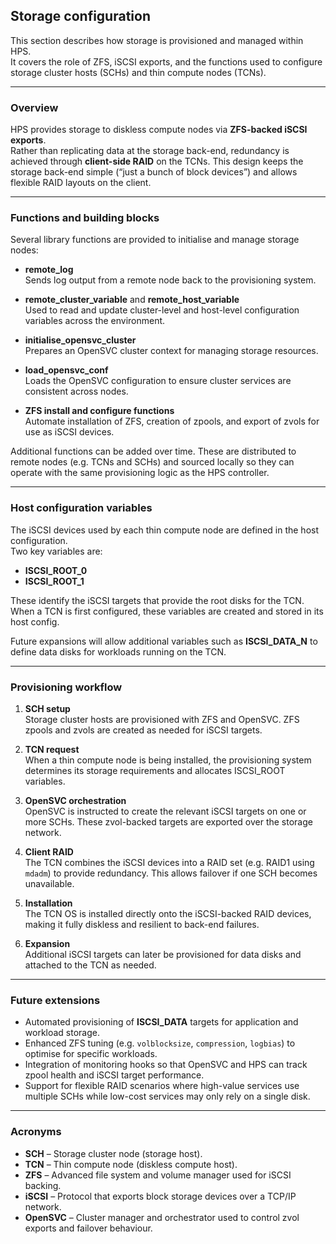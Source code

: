 ## Storage configuration

This section describes how storage is provisioned and managed within HPS.  
It covers the role of ZFS, iSCSI exports, and the functions used to configure storage cluster hosts (SCHs) and thin compute nodes (TCNs).

---

### Overview

HPS provides storage to diskless compute nodes via **ZFS-backed iSCSI exports**.  
Rather than replicating data at the storage back-end, redundancy is achieved through **client-side RAID** on the TCNs. This design keeps the storage back-end simple (“just a bunch of block devices”) and allows flexible RAID layouts on the client.

---

### Functions and building blocks

Several library functions are provided to initialise and manage storage nodes:

- **remote_log**  
  Sends log output from a remote node back to the provisioning system.

- **remote_cluster_variable** and **remote_host_variable**  
  Used to read and update cluster-level and host-level configuration variables across the environment.

- **initialise_opensvc_cluster**  
  Prepares an OpenSVC cluster context for managing storage resources.

- **load_opensvc_conf**  
  Loads the OpenSVC configuration to ensure cluster services are consistent across nodes.

- **ZFS install and configure functions**  
  Automate installation of ZFS, creation of zpools, and export of zvols for use as iSCSI devices.

Additional functions can be added over time. These are distributed to remote nodes (e.g. TCNs and SCHs) and sourced locally so they can operate with the same provisioning logic as the HPS controller.

---

### Host configuration variables

The iSCSI devices used by each thin compute node are defined in the host configuration.  
Two key variables are:

- **ISCSI_ROOT_0**  
- **ISCSI_ROOT_1**

These identify the iSCSI targets that provide the root disks for the TCN.  
When a TCN is first configured, these variables are created and stored in its host config.

Future expansions will allow additional variables such as **ISCSI_DATA_N** to define data disks for workloads running on the TCN.

---

### Provisioning workflow

1. **SCH setup**  
   Storage cluster hosts are provisioned with ZFS and OpenSVC. ZFS zpools and zvols are created as needed for iSCSI targets.

2. **TCN request**  
   When a thin compute node is being installed, the provisioning system determines its storage requirements and allocates ISCSI_ROOT variables.

3. **OpenSVC orchestration**  
   OpenSVC is instructed to create the relevant iSCSI targets on one or more SCHs. These zvol-backed targets are exported over the storage network.

4. **Client RAID**  
   The TCN combines the iSCSI devices into a RAID set (e.g. RAID1 using `mdadm`) to provide redundancy. This allows failover if one SCH becomes unavailable.

5. **Installation**  
   The TCN OS is installed directly onto the iSCSI-backed RAID devices, making it fully diskless and resilient to back-end failures.

6. **Expansion**  
   Additional iSCSI targets can later be provisioned for data disks and attached to the TCN as needed.

---

### Future extensions

- Automated provisioning of **ISCSI_DATA** targets for application and workload storage.  
- Enhanced ZFS tuning (e.g. `volblocksize`, `compression`, `logbias`) to optimise for specific workloads.  
- Integration of monitoring hooks so that OpenSVC and HPS can track zpool health and iSCSI target performance.  
- Support for flexible RAID scenarios where high-value services use multiple SCHs while low-cost services may only rely on a single disk.

---

### Acronyms

- **SCH** – Storage cluster node (storage host).  
- **TCN** – Thin compute node (diskless compute host).  
- **ZFS** – Advanced file system and volume manager used for iSCSI backing.  
- **iSCSI** – Protocol that exports block storage devices over a TCP/IP network.  
- **OpenSVC** – Cluster manager and orchestrator used to control zvol exports and failover behaviour.

